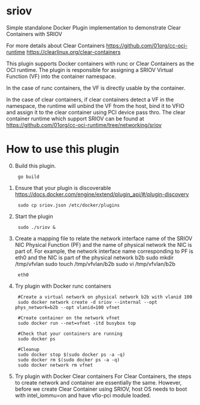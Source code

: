 # sriov
Simple standalone Docker Plugin implementation to demonstrate Clear Containers with SRIOV

For more details about Clear Containers https://github.com/01org/cc-oci-runtime https://clearlinux.org/clear-containers

This plugin supports Docker containers with runc or Clear Containers as the OCI runtime. The plugin is responsible for assigning a SRIOV Virtual Function (VF) into the container namespace.

In the case of runc containers, the VF is directly usable by the container. 

In the case of clear containers, if clear containers detect a VF in the namespace, the runtime will unbind the VF from the host, bind it to VFIO and assign it to the clear container using PCI device pass thro.
The clear container runtime which support SRIOV can be found at https://github.com/01org/cc-oci-runtime/tree/networking/sriov

# How to use this plugin


0. Build this plugin.

        go build

1. Ensure that your plugin is discoverable https://docs.docker.com/engine/extend/plugin_api/#/plugin-discovery

        sudo cp sriov.json /etc/docker/plugins


2. Start the plugin

        sudo ./sriov &

3. Create a mapping file to relate the network interface name of the SRIOV NIC Physical Function (PF) and the name of physical network the NIC is part of. 
   For example, the network interface name corresponding to PF is eth0 and the NIC is part of the physical network b2b
        sudo mkdir /tmp/vfvlan
        sudo touch /tmp/vfvlan/b2b
        sudo vi /tmp/vfvlan/b2b

        eth0

4. Try plugin with Docker runc containers

        #Create a virtual network on physical network b2b with vlanid 100
        sudo docker network create -d sriov --internal --opt phys_network=b2b --opt vlanid=100 vfnet

        #Create container on the network vfnet
        sudo docker run --net=vfnet -itd busybox top

        #Check that your containers are running
        sudo docker ps

        #Cleanup
        sudo docker stop $(sudo docker ps -a -q)
        sudo docker rm $(sudo docker ps -a -q)
        sudo docker network rm vfnet

4. Try plugin with Docker Clear containers
   For Clear Containers, the steps to create network and container are essentially the same. 
   However, before we create Clear Container using SRIOV, host OS needs to boot with intel_iommu=on and have vfio-pci module loaded.
